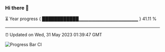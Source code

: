 ### Hi there 👋

⏳ Year progress { ████████████▁▁▁▁▁▁▁▁▁▁▁▁▁▁▁▁▁▁ } 41.11 %

---

⏰ Updated on Wed, 31 May 2023 01:39:47 GMT

![Progress Bar CI](https://github.com/liununu/liununu/workflows/Progress%20Bar%20CI/badge.svg)
